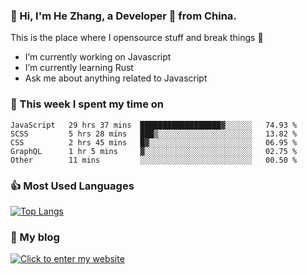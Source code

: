 ### 👋 Hi, I'm He Zhang, a Developer 🚀 from China.

This is the place where I opensource stuff and break things :rofl:

- I’m currently working on Javascript
- I’m currently learning Rust
- Ask me about anything related to Javascript

### 💪 This week I spent my time on 
<!--START_SECTION:waka-->

```text
JavaScript   29 hrs 37 mins  ██████████████████▓░░░░░░   74.93 %
SCSS         5 hrs 28 mins   ███▒░░░░░░░░░░░░░░░░░░░░░   13.82 %
CSS          2 hrs 45 mins   █▓░░░░░░░░░░░░░░░░░░░░░░░   06.95 %
GraphQL      1 hr 5 mins     ▓░░░░░░░░░░░░░░░░░░░░░░░░   02.75 %
Other        11 mins         ░░░░░░░░░░░░░░░░░░░░░░░░░   00.50 %
```

<!--END_SECTION:waka-->

### 👍 Most Used Languages
[![Top Langs](https://github-readme-stats.vercel.app/api/top-langs/?username=zhanghecool&layout=compact)](https://zhanghe.cool)

### 🌈 My blog 
[![Click to enter my website](https://cdn.jsdelivr.net/gh/zhanghecool/assets/images/gif/zhanghecools.gif)](https://zhanghe.cool)
